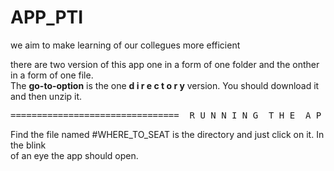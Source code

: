 # APP_PTI
we aim to make learning of our collegues more efficient

there are two version of this app one in a form of one folder and the onther in a form of one file.    
The **go-to-option** is the one  **d i r e c t o r y**  version. You should download it and then unzip it.
<pre>
================================  R U N N I N G  T H E  A P P  ================================    
</pre>
Find the file named  #WHERE_TO_SEAT  is the directory and just click on it. In the blink  
of an eye the app should open.

